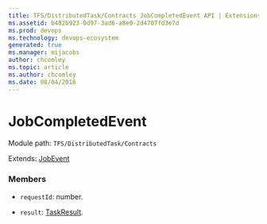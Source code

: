 ```yaml
---
title: TFS/DistributedTask/Contracts JobCompletedEvent API | Extensions for Azure DevOps Services
ms.assetid: b482b923-0d97-3ad6-a8e0-2d4707fd3e7d
ms.prod: devops
ms.technology: devops-ecosystem
generated: true
ms.manager: mijacobs
author: chcomley
ms.topic: article
ms.author: chcomley
ms.date: 08/04/2016
---
```


# JobCompletedEvent

Module path: `TFS/DistributedTask/Contracts`

Extends: [JobEvent](../../../TFS/DistributedTask/Contracts/JobEvent.md)

### Members

* `requestId`: number. 

* `result`: [TaskResult](../../../TFS/DistributedTask/Contracts/TaskResult.md). 

